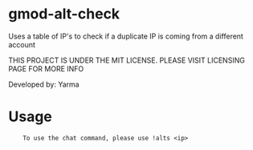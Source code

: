 # gmod-alt-check

Uses a table of IP's to check if a duplicate IP is coming from a different account


THIS PROJECT IS UNDER THE MIT LICENSE. PLEASE VISIT LICENSING PAGE FOR MORE INFO

Developed by: Yarma


# Usage
```
    To use the chat command, please use !alts <ip>

```
